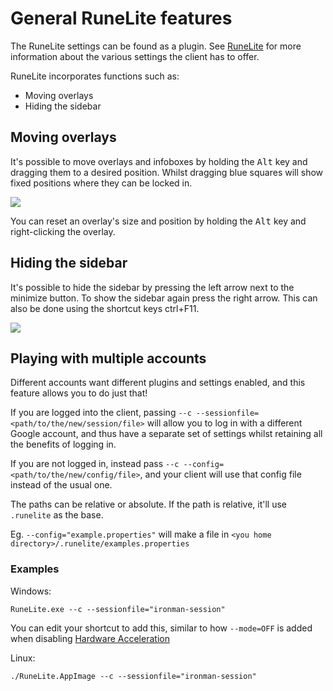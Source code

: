 # General RuneLite features
The RuneLite settings can be found as a plugin. See [RuneLite](https://github.com/runelite/runelite/wiki/RuneLite) for more information about the various settings the client has to offer.

RuneLite incorporates functions such as:
* Moving overlays
* Hiding the sidebar

## Moving overlays
It's possible to move overlays and infoboxes by holding the <kbd>Alt</kbd> key and dragging them to a desired position. Whilst dragging blue squares will show fixed positions where they can be locked in.

![](https://thumbs.gfycat.com/AgedTimelyChafer-max-1mb.gif)

You can reset an overlay's size and position by holding the <kbd>Alt</kbd> key and right-clicking the overlay.

## Hiding the sidebar
It's possible to hide the sidebar by pressing the left arrow next to the minimize button. To show the sidebar again press the right arrow. This can also be done using the shortcut keys ctrl+F11.

![](https://thumbs.gfycat.com/BraveWideeyedAiredaleterrier-max-1mb.gif)

## Playing with multiple accounts
Different accounts want different plugins and settings enabled, and this feature allows you to do just that!

If you are logged into the client, passing `--c --sessionfile=<path/to/the/new/session/file>` will allow you to log in with a different Google account, and thus have a separate set of settings whilst retaining all the benefits of logging in.

If you are not logged in, instead pass `--c --config=<path/to/the/new/config/file>`, and your client will use that config file instead of the usual one.

The paths can be relative or absolute. If the path is relative, it'll use `.runelite` as the base.

Eg. `--config="example.properties"` will make a file in `<you home directory>/.runelite/examples.properties`

### Examples

Windows:
```
RuneLite.exe --c --sessionfile="ironman-session"
```
You can edit your shortcut to add this, similar to how `--mode=OFF` is added when disabling [Hardware Acceleration](https://github.com/runelite/runelite/wiki/Disable-Hardware-Acceleration#method-1-creating-a-shortcut)


Linux:
```
./RuneLite.AppImage --c --sessionfile="ironman-session"
```